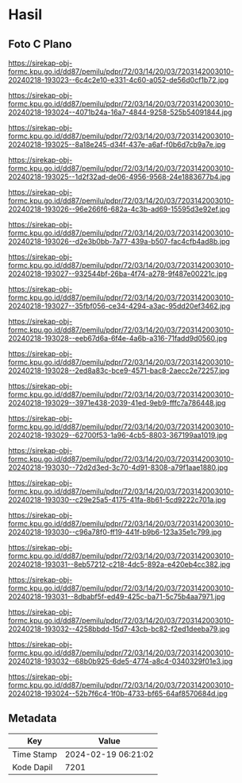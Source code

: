 # Hasil

## Foto C Plano

https://sirekap-obj-formc.kpu.go.id/dd87/pemilu/pdpr/72/03/14/20/03/7203142003010-20240218-193023--6c4c2e10-e331-4c60-a052-de56d0cf1b72.jpg

https://sirekap-obj-formc.kpu.go.id/dd87/pemilu/pdpr/72/03/14/20/03/7203142003010-20240218-193024--4071b24a-16a7-4844-9258-525b54091844.jpg

https://sirekap-obj-formc.kpu.go.id/dd87/pemilu/pdpr/72/03/14/20/03/7203142003010-20240218-193025--8a18e245-d34f-437e-a6af-f0b6d7cb9a7e.jpg

https://sirekap-obj-formc.kpu.go.id/dd87/pemilu/pdpr/72/03/14/20/03/7203142003010-20240218-193025--1d2f32ad-de06-4956-9568-24e1883677b4.jpg

https://sirekap-obj-formc.kpu.go.id/dd87/pemilu/pdpr/72/03/14/20/03/7203142003010-20240218-193026--96e266f6-682a-4c3b-ad69-15595d3e92ef.jpg

https://sirekap-obj-formc.kpu.go.id/dd87/pemilu/pdpr/72/03/14/20/03/7203142003010-20240218-193026--d2e3b0bb-7a77-439a-b507-fac4cfb4ad8b.jpg

https://sirekap-obj-formc.kpu.go.id/dd87/pemilu/pdpr/72/03/14/20/03/7203142003010-20240218-193027--932544bf-26ba-4f74-a278-9f487e00221c.jpg

https://sirekap-obj-formc.kpu.go.id/dd87/pemilu/pdpr/72/03/14/20/03/7203142003010-20240218-193027--35fbf056-ce34-4294-a3ac-95dd20ef3462.jpg

https://sirekap-obj-formc.kpu.go.id/dd87/pemilu/pdpr/72/03/14/20/03/7203142003010-20240218-193028--eeb67d6a-6f4e-4a6b-a316-71fadd9d0560.jpg

https://sirekap-obj-formc.kpu.go.id/dd87/pemilu/pdpr/72/03/14/20/03/7203142003010-20240218-193028--2ed8a83c-bce9-4571-bac8-2aecc2e72257.jpg

https://sirekap-obj-formc.kpu.go.id/dd87/pemilu/pdpr/72/03/14/20/03/7203142003010-20240218-193029--3971e438-2039-41ed-9eb9-fffc7a786448.jpg

https://sirekap-obj-formc.kpu.go.id/dd87/pemilu/pdpr/72/03/14/20/03/7203142003010-20240218-193029--62700f53-1a96-4cb5-8803-367199aa1019.jpg

https://sirekap-obj-formc.kpu.go.id/dd87/pemilu/pdpr/72/03/14/20/03/7203142003010-20240218-193030--72d2d3ed-3c70-4d91-8308-a79f1aae1880.jpg

https://sirekap-obj-formc.kpu.go.id/dd87/pemilu/pdpr/72/03/14/20/03/7203142003010-20240218-193030--c29e25a5-4175-41fa-8b61-5cd9222c701a.jpg

https://sirekap-obj-formc.kpu.go.id/dd87/pemilu/pdpr/72/03/14/20/03/7203142003010-20240218-193030--c96a78f0-ff19-441f-b9b6-123a35e1c799.jpg

https://sirekap-obj-formc.kpu.go.id/dd87/pemilu/pdpr/72/03/14/20/03/7203142003010-20240218-193031--8eb57212-c218-4dc5-892a-e420eb4cc382.jpg

https://sirekap-obj-formc.kpu.go.id/dd87/pemilu/pdpr/72/03/14/20/03/7203142003010-20240218-193031--8dbabf5f-ed49-425c-ba71-5c75b4aa7971.jpg

https://sirekap-obj-formc.kpu.go.id/dd87/pemilu/pdpr/72/03/14/20/03/7203142003010-20240218-193032--4258bbdd-15d7-43cb-bc82-f2ed1deeba79.jpg

https://sirekap-obj-formc.kpu.go.id/dd87/pemilu/pdpr/72/03/14/20/03/7203142003010-20240218-193032--68b0b925-6de5-4774-a8c4-0340329f01e3.jpg

https://sirekap-obj-formc.kpu.go.id/dd87/pemilu/pdpr/72/03/14/20/03/7203142003010-20240218-193024--52b7f6c4-1f0b-4733-bf65-64af8570684d.jpg


## Metadata

| Key        | Value               |
| ---------- | ------------------- |
| Time Stamp | 2024-02-19 06:21:02 |
| Kode Dapil | 7201                |




